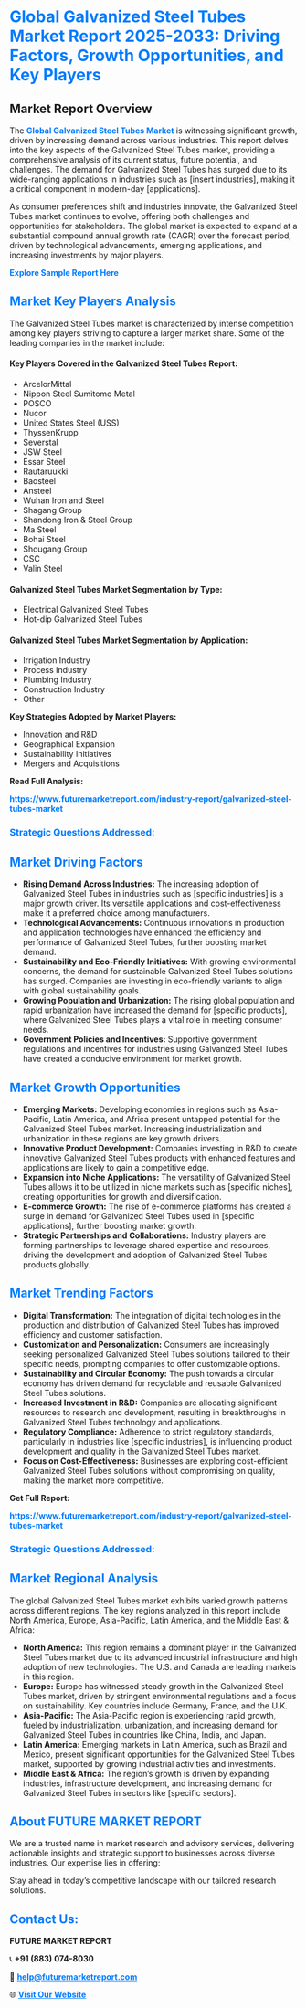 <h1 style="color: #007BFF;">Global Galvanized Steel Tubes Market Report 2025-2033: Driving Factors, Growth Opportunities, and Key Players</h1>

<section id="overview">
<h2>Market Report Overview</h2>
<p>The <a href="https://www.futuremarketreport.com/industry-report/galvanized-steel-tubes-market" style="color: #007BFF; text-decoration: none;"><strong>Global Galvanized Steel Tubes Market</strong></a> is witnessing significant growth, driven by increasing demand across various industries. This report delves into the key aspects of the Galvanized Steel Tubes market, providing a comprehensive analysis of its current status, future potential, and challenges. The demand for Galvanized Steel Tubes has surged due to its wide-ranging applications in industries such as [insert industries], making it a critical component in modern-day [applications].</p>
<p>As consumer preferences shift and industries innovate, the Galvanized Steel Tubes market continues to evolve, offering both challenges and opportunities for stakeholders. The global market is expected to expand at a substantial compound annual growth rate (CAGR) over the forecast period, driven by technological advancements, emerging applications, and increasing investments by major players.</p>
</section>

<section id="overview">
<p><a href="https://www.futuremarketreport.com/request-sample/reportId=51628" style="color: #007BFF; text-decoration: none;"><strong>Explore Sample Report Here</strong></a></p>
</section>

<section id="key-players">
<h2 style="color: #007BFF;">Market Key Players Analysis</h2>
<p>The Galvanized Steel Tubes market is characterized by intense competition among key players striving to capture a larger market share. Some of the leading companies in the market include:</p>
<h4>Key Players Covered in the Galvanized Steel Tubes Report:</h4>
<ul><li>ArcelorMittal</li><li>Nippon Steel Sumitomo Metal</li><li>POSCO</li><li>Nucor</li><li>United States Steel (USS)</li><li>ThyssenKrupp</li><li>Severstal</li><li>JSW Steel</li><li>Essar Steel</li><li>Rautaruukki</li><li>Baosteel</li><li>Ansteel</li><li>Wuhan Iron and Steel</li><li>Shagang Group</li><li>Shandong Iron &amp; Steel Group</li><li>Ma Steel</li><li>Bohai Steel</li><li>Shougang Group</li><li>CSC</li><li>Valin Steel</li></ul>
<h4>Galvanized Steel Tubes Market Segmentation by Type:</h4>
<ul><li>Electrical Galvanized Steel Tubes</li><li>Hot-dip Galvanized Steel Tubes</li></ul>

<h4>Galvanized Steel Tubes Market Segmentation by Application:</h4>
<ul><li>Irrigation Industry</li><li>Process Industry</li><li>Plumbing Industry</li><li>Construction Industry</li><li>Other</li></ul>
<p><strong>Key Strategies Adopted by Market Players:</strong></p>
<ul>
<li>Innovation and R&D</li>
<li>Geographical Expansion</li>
<li>Sustainability Initiatives</li>
<li>Mergers and Acquisitions</li>
</ul>
</section>

<section>
<p><strong>Read Full Analysis: </strong></p><a href="https://www.futuremarketreport.com/industry-report/galvanized-steel-tubes-market" style="color: #007BFF; text-decoration: none;"><strong>https://www.futuremarketreport.com/industry-report/galvanized-steel-tubes-market</strong></a>
<h3 style="color: #007BFF;">Strategic Questions Addressed:</h3>
</section>

<section id="driving-factors">
<h2 style="color: #007BFF;">Market Driving Factors</h2>
<ul>
<li><strong>Rising Demand Across Industries:</strong> The increasing adoption of Galvanized Steel Tubes in industries such as [specific industries] is a major growth driver. Its versatile applications and cost-effectiveness make it a preferred choice among manufacturers.</li>
<li><strong>Technological Advancements:</strong> Continuous innovations in production and application technologies have enhanced the efficiency and performance of Galvanized Steel Tubes, further boosting market demand.</li>
<li><strong>Sustainability and Eco-Friendly Initiatives:</strong> With growing environmental concerns, the demand for sustainable Galvanized Steel Tubes solutions has surged. Companies are investing in eco-friendly variants to align with global sustainability goals.</li>
<li><strong>Growing Population and Urbanization:</strong> The rising global population and rapid urbanization have increased the demand for [specific products], where Galvanized Steel Tubes plays a vital role in meeting consumer needs.</li>
<li><strong>Government Policies and Incentives:</strong> Supportive government regulations and incentives for industries using Galvanized Steel Tubes have created a conducive environment for market growth.</li>
</ul>
</section>

<section id="growth-opportunities">
<h2 style="color: #007BFF;">Market Growth Opportunities</h2>
<ul>
<li><strong>Emerging Markets:</strong> Developing economies in regions such as Asia-Pacific, Latin America, and Africa present untapped potential for the Galvanized Steel Tubes market. Increasing industrialization and urbanization in these regions are key growth drivers.</li>
<li><strong>Innovative Product Development:</strong> Companies investing in R&D to create innovative Galvanized Steel Tubes products with enhanced features and applications are likely to gain a competitive edge.</li>
<li><strong>Expansion into Niche Applications:</strong> The versatility of Galvanized Steel Tubes allows it to be utilized in niche markets such as [specific niches], creating opportunities for growth and diversification.</li>
<li><strong>E-commerce Growth:</strong> The rise of e-commerce platforms has created a surge in demand for Galvanized Steel Tubes used in [specific applications], further boosting market growth.</li>
<li><strong>Strategic Partnerships and Collaborations:</strong> Industry players are forming partnerships to leverage shared expertise and resources, driving the development and adoption of Galvanized Steel Tubes products globally.</li>
</ul>
</section>

<section id="trending-factors">
<h2 style="color: #007BFF;">Market Trending Factors</h2>
<ul>
<li><strong>Digital Transformation:</strong> The integration of digital technologies in the production and distribution of Galvanized Steel Tubes has improved efficiency and customer satisfaction.</li>
<li><strong>Customization and Personalization:</strong> Consumers are increasingly seeking personalized Galvanized Steel Tubes solutions tailored to their specific needs, prompting companies to offer customizable options.</li>
<li><strong>Sustainability and Circular Economy:</strong> The push towards a circular economy has driven demand for recyclable and reusable Galvanized Steel Tubes solutions.</li>
<li><strong>Increased Investment in R&D:</strong> Companies are allocating significant resources to research and development, resulting in breakthroughs in Galvanized Steel Tubes technology and applications.</li>
<li><strong>Regulatory Compliance:</strong> Adherence to strict regulatory standards, particularly in industries like [specific industries], is influencing product development and quality in the Galvanized Steel Tubes market.</li>
<li><strong>Focus on Cost-Effectiveness:</strong> Businesses are exploring cost-efficient Galvanized Steel Tubes solutions without compromising on quality, making the market more competitive.</li>
</ul>
</section>

<section>
<p><strong>Get Full Report: </strong></p><a href="https://www.futuremarketreport.com/industry-report/galvanized-steel-tubes-market" style="color: #007BFF; text-decoration: none;"><strong>https://www.futuremarketreport.com/industry-report/galvanized-steel-tubes-market</strong></a>
<h3 style="color: #007BFF;">Strategic Questions Addressed:</h3>
</section>


<section id="regional-analysis">
<h2 style="color: #007BFF;">Market Regional Analysis</h2>
<p>The global Galvanized Steel Tubes market exhibits varied growth patterns across different regions. The key regions analyzed in this report include North America, Europe, Asia-Pacific, Latin America, and the Middle East & Africa:</p>
<ul>
<li><strong>North America:</strong> This region remains a dominant player in the Galvanized Steel Tubes market due to its advanced industrial infrastructure and high adoption of new technologies. The U.S. and Canada are leading markets in this region.</li>
<li><strong>Europe:</strong> Europe has witnessed steady growth in the Galvanized Steel Tubes market, driven by stringent environmental regulations and a focus on sustainability. Key countries include Germany, France, and the U.K.</li>
<li><strong>Asia-Pacific:</strong> The Asia-Pacific region is experiencing rapid growth, fueled by industrialization, urbanization, and increasing demand for Galvanized Steel Tubes in countries like China, India, and Japan.</li>
<li><strong>Latin America:</strong> Emerging markets in Latin America, such as Brazil and Mexico, present significant opportunities for the Galvanized Steel Tubes market, supported by growing industrial activities and investments.</li>
<li><strong>Middle East & Africa:</strong> The region’s growth is driven by expanding industries, infrastructure development, and increasing demand for Galvanized Steel Tubes in sectors like [specific sectors].</li>
</ul>
</section>

<footer>
<h2 style="color: #007BFF;">About FUTURE MARKET REPORT</h2>
<p>We are a trusted name in market research and advisory services, delivering actionable insights and strategic support to businesses across diverse industries. Our expertise lies in offering:</p>

<p>Stay ahead in today’s competitive landscape with our tailored research solutions.</p>

<h2 style="color: #007BFF;">Contact Us:</h2>
<p><strong>FUTURE MARKET REPORT</strong></p>
<p>📞 <strong>+91 (883) 074-8030</strong></p>
<p>📧 <strong><a href="mailto:help@futuremarketreport.com" style="color: #007BFF;">help@futuremarketreport.com</a></strong></p>
<p>🌐 <strong><a href="https://www.futuremarketreport.com/" style="color: #007BFF;">Visit Our Website</a></strong></p>
</footer>